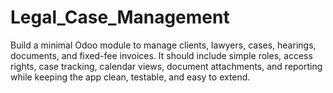 # Legal_Case_Management
Build a minimal Odoo module to manage clients, lawyers, cases, hearings, documents, and fixed-fee invoices. It should include simple roles, access rights, case tracking, calendar views, document attachments, and reporting while keeping the app clean, testable, and easy to extend.

